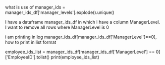 what is use of manager_ids = manager_ids_df['manager_levels'].explode().unique()

I have a dataframe manager_ids_df in which I have a column ManagerLevel. I want to remove all rows where ManagerLevel is 0

i am printing in log manager_ids_df[manager_ids_df['ManagerLevel']==0],
how to print in list format

employee_ids_list = manager_ids_df[manager_ids_df['ManagerLevel'] == 0]['EmployeeID'].tolist()
print(employee_ids_list)
